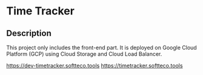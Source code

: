 # Time Tracker

## Description

This project only includes the front-end part. It is deployed on Google Cloud Platform (GCP) using Cloud Storage and Cloud Load Balancer.

https://dev-timetracker.softteco.tools
https://timetracker.softteco.tools
